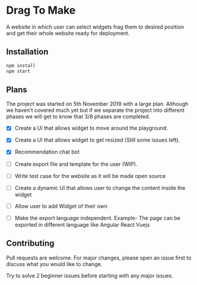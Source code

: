 # Drag To Make

A website in which user can select widgets frag them to desired position and get their whole website ready for deployment.

## Installation


```bash
npm install
npm start
```

## Plans

The project was started on 5th November 2019 with a large plan. Although we haven't covered much yet but if we separate the project into different phases we will get to know that 3/8 phases are completed.

 - [x] Create a UI that allows widget to move around the playground.

 - [x] Create a UI that allows widget to get resized (Still some issues left).

 - [x] Recommendation chat bot
 
 - [ ] Create export file and template for the user (WIP).

 - [ ] Write test case for the website as it will be made open source

 - [ ] Create a dynamic UI that allows user to change the content inside the widget

 - [ ] Allow user to add Widget of their own

 - [ ] Make the export language independent. Example- The page can be exported in different language like Angular React Vuejs

 
## Contributing
Pull requests are welcome. For major changes, please open an issue first to discuss what you would like to change.

Try to solve 2 beginner issues before starting with any major issues.

